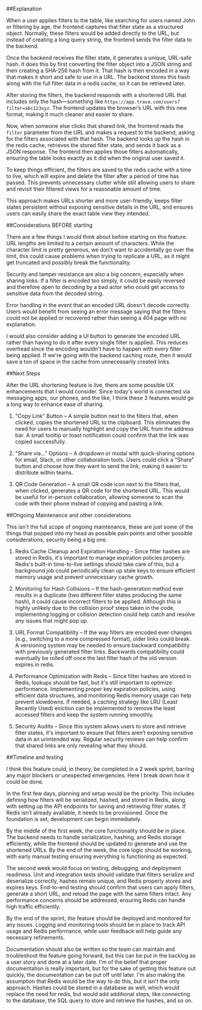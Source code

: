 ##Explanation

When a user applies filters to the table, like searching for users named John or filtering by age, the frontend captures that filter state as a structured object. 
Normally, these filters would be added directly to the URL, but instead of creating a long query string, the frontend sends the filter data to the backend.

Once the backend receives the filter state, it generates a unique, URL-safe hash. It does this by first converting the filter object into a JSON string and then creating a SHA-256 hash from it.
That hash is then encoded in a way that makes it short and safe to use in a URL. The backend stores this hash along with the full filter data in a redis cache, so it can be retrieved later.

After storing the filters, the backend responds with a shortened URL that includes only the hash—something like `https://app.trava.com/users?filter=abc123xyz`.
The frontend updates the browser’s URL with this new format, making it much cleaner and easier to share.

Now, when someone else clicks that shared link, the frontend reads the `filter` parameter from the URL and makes a request to the backend, asking for the filters associated with that hash.
The backend looks up the hash in the redis cache, retrieves the stored filter state, and sends it back as a JSON response. The frontend then applies those filters automatically, ensuring the table looks exactly as it did when the original user saved it.

To keep things efficient, the filters are saved to the redis cache with a time to live, which will expire and delete the filter after a period of time has passed.
This prevents unnecessary clutter while still allowing users to share and revisit their filtered views for a reasonable amount of time.

This approach makes URLs shorter and more user-friendly, keeps filter states persistent without exposing sensitive details in the URL, and ensures users can easily share the exact table view they intended.

##Considerations BEFORE starting

There are a few things I would think about before starting on this feature. URL lengths are limited to a certain amount of characters. While the character limit is pretty generous, we don't want to accidentally go over the limit, this could cause problems when trying to replicate a URL, as it might get truncated and possibly break the functionality.

Security and tamper resistance are also a big concern, especially when sharing links. If a filter is encoded too simply, it could be easily reversed and therefore open to decoding by a bad actor who could get access to sensitive data from the decoded string.

Error handling in the event that an encoded URL doesn't decode correctly. Users would benefit from seeing an error message saying that the filters could not be applied or recovered rather than seeing a 404 page with no explanation.

I would also consider adding a UI button to generate the encoded URL rather than having to do it after every single filter is applied. This reduces overhead since the encoding wouldn't have to happen with every filter being applied. If we're going with the backend caching route, then it would save a ton of space in the cache from unnecessarily created links.

##Next Steps

After the URL shortening feature is live, there are some possible UX enhancements that I would consider. Since today's world is connected via messaging apps, our phones, and the like, I think these 3 features would go a long way to enhance ease of sharing.

1) "Copy Link" Button – A simple button next to the filters that, when clicked, copies the shortened URL to the clipboard. This eliminates the need for users to manually highlight and copy the URL from the address bar. A small tooltip or toast notification could confirm that the link was copied successfully.

2) "Share via..." Options – A dropdown or modal with quick-sharing options for email, Slack, or other collaboration tools. Users could click a "Share" button and choose how they want to send the link, making it easier to distribute within teams.

3) QR Code Generation – A small QR code icon next to the filters that, when clicked, generates a QR code for the shortened URL. This would be useful for in-person collaboration, allowing someone to scan the code with their phone instead of copying and pasting a link.

##Ongoing Maintenance and other considerations

This isn't the full scope of ongoing maintenance, these are just some of the things that popped into my head as possible pain points and other possible considerations, security being a big one.

1) Redis Cache Cleanup and Expiration Handling – Since filter hashes are stored in Redis, it's important to manage expiration policies properly. Redis's built-in time-to-live settings should take care of this, but a background job could periodically clean up stale keys to ensure efficient memory usage and prevent unnecessary cache growth.

2) Monitoring for Hash Collisions – If the hash-generation method ever results in a duplicate (two different filter states producing the same hash), it could cause incorrect filters to be applied. Although this is highly unlikely due to the collision proof steps taken in the code, implementing logging or collision detection could help catch and resolve any issues that might pop up.

3) URL Format Compatibility – If the way filters are encoded ever changes (e.g., switching to a more compressed format), older links could break. A versioning system may be needed to ensure backward compatibility with previously generated filter links. Backwards compatibility could eventually be rolled off once the last filter hash of the old version expires in redis.

4) Performance Optimization with Redis – Since filter hashes are stored in Redis, lookups should be fast, but it's still important to optimize performance. Implementing proper key expiration policies, using efficient data structures, and monitoring Redis memory usage can help prevent slowdowns. If needed, a caching strategy like LRU (Least Recently Used) eviction can be implemented to remove the least accessed filters and keep the system running smoothly.

5) Security Audits – Since this system allows users to store and retrieve filter states, it's important to ensure that filters aren’t exposing sensitive data in an unintended way. Regular security reviews can help confirm that shared links are only revealing what they should.

##Timeline and testing

I think this feature could, in theory, be completed in a 2 week sprint, barring any major blockers or unexpected emergencies. Here I break down how it could be done.

In the first few days, planning and setup would be the priority. This includes defining how filters will be serialized, hashed, and stored in Redis, along with setting up the API endpoints for saving and retrieving filter states. If Redis isn’t already available, it needs to be provisioned. Once the foundation is set, development can begin immediately.  

By the middle of the first week, the core functionality should be in place. The backend needs to handle serialization, hashing, and Redis storage efficiently, while the frontend should be updated to generate and use the shortened URLs. By the end of the week, the core logic should be working, with early manual testing ensuring everything is functioning as expected.  

The second week would focus on testing, debugging, and deployment readiness. Unit and integration tests should validate that filters serialize and deserialize correctly, hashes remain unique, and Redis properly stores and expires keys. End-to-end testing should confirm that users can apply filters, generate a short URL, and reload the page with the same filters intact. Any performance concerns should be addressed, ensuring Redis can handle high traffic efficiently.  

By the end of the sprint, the feature should be deployed and monitored for any issues. Logging and monitoring tools should be in place to track API usage and Redis performance, while user feedback will help guide any necessary refinements.

Documentation should also be written so the team can maintain and troubleshoot the feature going forward, but this can be put in the backlog as a user story and done at a later date. I'm of the belief that proper documentation is really important, but for the sake of getting this feature out quickly, the documentation can be put off until later.
I'm also making the assumption that Redis would be the way to do this, but it isn't the only approach. Hashes could be stored in a database as well, which would replace the need for redis, but would add additional steps, like connecting to the database, the SQL query to store and retrieve the hashes, and so on.
